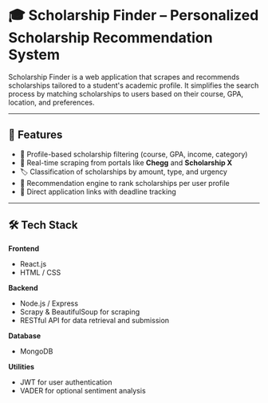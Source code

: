 # 🎓 Scholarship Finder – Personalized Scholarship Recommendation System

Scholarship Finder is a web application that scrapes and recommends scholarships tailored to a student's academic profile. It simplifies the search process by matching scholarships to users based on their course, GPA, location, and preferences.

---

## 🚀 Features

- 📄 Profile-based scholarship filtering (course, GPA, income, category)
- 🔎 Real-time scraping from portals like **Chegg** and **Scholarship X**
- 🏷️ Classification of scholarships by amount, type, and urgency
- 🧠 Recommendation engine to rank scholarships per user profile
- 🔗 Direct application links with deadline tracking

---

## 🛠️ Tech Stack

**Frontend**
- React.js
- HTML / CSS

**Backend**
- Node.js / Express
- Scrapy & BeautifulSoup for scraping
- RESTful API for data retrieval and submission

**Database**
- MongoDB

**Utilities**
- JWT for user authentication
- VADER for optional sentiment analysis
